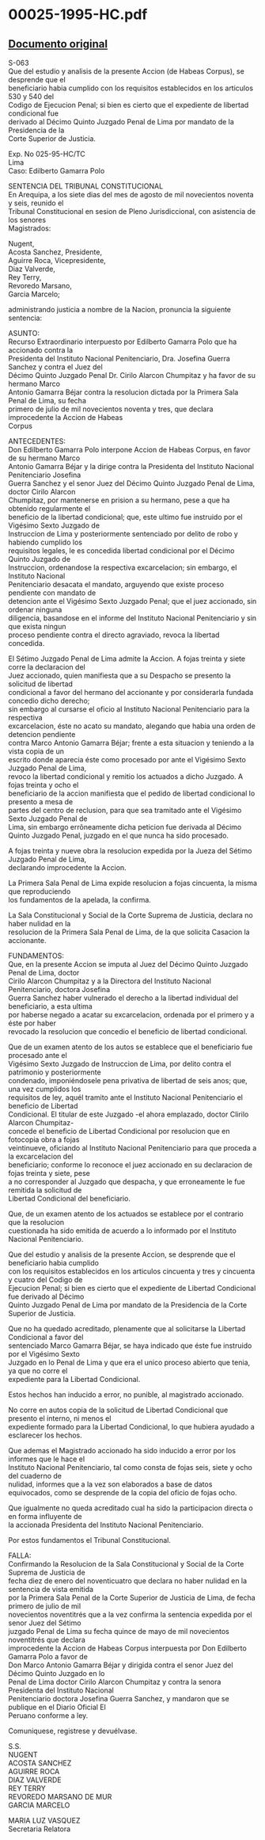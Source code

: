 
00025-1995-HC.pdf
=================
  
[Documento original](https://tc.gob.pe/jurisprudencia/1996/00025-1995-HC.pdf)  
---  
S-063  
Que del estudio y analisis de la presente Accion (de Habeas Corpus), se desprende que el  
beneficiario habia cumplido con los requisitos establecidos en los articulos 530 y 540 del  
Codigo de Ejecucion Penal; si bien es cierto que el expediente de libertad condicional fue  
derivado al Décimo Quinto Juzgado Penal de Lima por mandato de la Presidencia de la  
Corte Superior de Justicia.  

Exp. No 025-95-HC/TC  
Lima  
Caso: Edilberto Gamarra Polo  

SENTENCIA DEL TRIBUNAL CONSTITUCIONAL  
En Arequipa, a los siete dias del mes de agosto de mil novecientos noventa y seis, reunido el  
Tribunal Constitucional en sesion de Pleno Jurisdiccional, con asistencia de los senores  
Magistrados:  

Nugent,  
Acosta Sanchez,  Presidente,  
Aguirre Roca,  Vicepresidente,  
Diaz Valverde,  
Rey Terry,  
Revoredo Marsano,  
Garcia Marcelo;  

administrando justicia a nombre de la Nacion, pronuncia la siguiente sentencia:  

ASUNTO:  
Recurso Extraordinario interpuesto por Edilberto Gamarra Polo que ha accionado contra la  
Presidenta del Instituto Nacional Penitenciario, Dra. Josefina Guerra Sanchez y contra el Juez del  
Décimo Quinto Juzgado Penal Dr. Cirilo Alarcon Chumpitaz y ha favor de su hermano Marco  
Antonio Gamarra Béjar contra la resolucion dictada por la Primera Sala Penal de Lima, su fecha  
primero de julio de mil novecientos noventa y tres, que declara improcedente la Accion de Habeas  
Corpus  

ANTECEDENTES:  
Don Edilberto Gamarra Polo interpone Accion de Habeas Corpus, en favor de su hermano Marco  
Antonio Gamarra Béjar y la dirige contra la Presidenta del Instituto Nacional Penitenciario Josefina  
Guerra Sanchez y el senor Juez del Décimo Quinto Juzgado Penal de Lima, doctor Cirilo Alarcon  
Chumpitaz, por mantenerse en prision a su hermano, pese a que ha obtenido regularmente el  
beneficio de la libertad condicional; que, este ultimo fue instruido por el Vigésimo Sexto Juzgado de  
Instruccion de Lima y posteriormente sentenciado por delito de robo y habiendo cumplido los  
requisitos legales, le es concedida libertad condicional por el Décimo Quinto Juzgado de  
Instruccion, ordenandose la respectiva excarcelacion; sin embargo, el Instituto Nacional  
Penitenciario desacata el mandato, arguyendo que existe proceso pendiente con mandato de  
detencion ante el Vigésimo Sexto Juzgado Penal; que el juez accionado, sin ordenar ninguna  
diligencia, basandose en el informe del Instituto Nacional Penitenciario y sin que exista ningun  
proceso pendiente contra el directo agraviado, revoca la libertad concedida.  

El Sétimo Juzgado Penal de Lima admite la Accion. A fojas treinta y siete corre la declaracion del  
Juez accionado, quien manifiesta que a su Despacho se presento la solicitud de libertad  
condicional a favor del hermano del accionante y por considerarla fundada concedio dicho derecho;  
sin embargo al cursarse el oficio al Instituto Nacional Penitenciario para la respectiva  
excarcelacion, éste no acato su mandato, alegando que habia una orden de detencion pendiente  
contra Marco Antonio Gamarra Béjar; frente a esta situacion y teniendo a la vista copia de un  
escrito donde aparecia éste como procesado por ante el Vigésimo Sexto Juzgado Penal de Lima,  
revoco la libertad condicional y remitio los actuados a dicho Juzgado. A fojas treinta y ocho el  
beneficiario de la accion manifiesta que el pedido de libertad condicional lo presento a mesa de  
partes del centro de reclusion, para que sea tramitado ante el Vigésimo Sexto Juzgado Penal de  
Lima, sin embargo errôneamente dicha peticion fue derivada al Décimo Quinto Juzgado Penal,
juzgado en el que nunca ha sido procesado.  

A fojas treinta y nueve obra la resolucion expedida por la Jueza del Sétimo Juzgado Penal de Lima,  
declarando improcedente la Accion.  

La Primera Sala Penal de Lima expide resolucion a fojas cincuenta, la misma que reproduciendo  
los fundamentos de la apelada, la confirma.  

La Sala Constitucional y Social de la Corte Suprema de Justicia, declara no haber nulidad en la  
resolucion de la Primera Sala Penal de Lima, de la que solicita Casacion la accionante.  

FUNDAMENTOS:  
Que, en la presente Accion se imputa al Juez del Décimo Quinto Juzgado Penal de Lima, doctor  
Cirilo Alarcon Chumpitaz y a la Directora del Instituto Nacional Penitenciario, doctora Josefina  
Guerra Sanchez haber vulnerado el derecho a la libertad individual del beneficiario, a esta ultima  
por haberse negado a acatar su excarcelacion, ordenada por el primero y a éste por haber  
revocado la resolucion que concedio el beneficio de libertad condicional.  

Que de un examen atento de los autos se establece que el beneficiario fue procesado ante el  
Vigésimo Sexto Juzgado de Instruccion de Lima, por delito contra el patrimonio y posteriormente  
condenado, imponiéndosele pena privativa de libertad de seis anos; que, una vez cumplidos los  
requisitos de ley, aquél tramito ante el Instituto Nacional Penitenciario el beneficio de Libertad  
Condicional. El titular de este Juzgado -el ahora emplazado, doctor Clirilo Alarcon Chumpitaz-  
concede el beneficio de Libertad Condicional por resolucion que en fotocopia obra a fojas  
veintinueve, oficiando al Instituto Nacional Penitenciario para que proceda a la excarcelacion del  
beneficiario; conforme lo reconoce el juez accionado en su declaracion de fojas treinta y siete, pese  
a no corresponder al Juzgado que despacha, y que erroneamente le fue remitida la solicitud de  
Libertad Condicional del beneficiario.

Que, de un examen atento de los actuados se establece por el contrario que la resolucion  
cuestionada ha sido emitida de acuerdo a lo informado por el Instituto Nacional Penitenciario.  

Que del estudio y analisis de la presente Accion, se desprende que el beneficiario habia cumplido  
con los requisitos establecidos en los articulos cincuenta y tres y cincuenta y cuatro del Codigo de  
Ejecucion Penal; si bien es cierto que el expediente de Libertad Condicional fue derivado al Décimo  
Quinto Juzgado Penal de Lima por mandato de la Presidencia de la Corte Superior de Justicia.  

Que no ha quedado acreditado, plenamente que al solicitarse la Libertad Condicional a favor del  
sentenciado Marco Gamarra Béjar, se haya indicado que éste fue instruido por el Vigésimo Sexto  
Juzgado en lo Penal de Lima y que era el unico proceso abierto que tenia, ya que no corre el  
expediente para la Libertad Condicional.  

Estos hechos han inducido a error, no punible, al magistrado accionado.  

No corre en autos copia de la solicitud de Libertad Condicional que presento el interno, ni menos el  
expediente formado para la Libertad Condicional, lo que hubiera ayudado a esclarecer los hechos.  

Que ademas el Magistrado accionado ha sido inducido a error por los informes que le hace el  
Instituto Nacional Penitenciario, tal como consta de fojas seis, siete y ocho del cuaderno de  
nulidad, informes que a la vez son elaborados a base de datos equivocados, como se desprende 
de la copia del oficio de fojas ocho.  

Que igualmente no queda acreditado cual ha sido la participacion directa o en forma influyente de  
la accionada Presidenta del Instituto Nacional Penitenciario.  

Por estos fundamentos el Tribunal Constitucional.  

FALLA:  
Confirmando la Resolucion de la Sala Constitucional y Social de la Corte Suprema de Justicia de  
fecha diez de enero del noventicuatro que declara no haber nulidad en la sentencia de vista emitida  
por la Primera Sala Penal de la Corte Superior de Justicia de Lima, de fecha primero de julio de mil  
novecientos noventitrés que a la vez confirma la sentencia expedida por el senor Juez del Sétimo  
juzgado Penal de Lima su fecha quince de mayo de mil novecientos noventitrés que declara  
improcedente la Accion de Habeas Corpus interpuesta por Don Edilberto Gamarra Polo a favor de  
Don Marco Antonio Gamarra Béjar y dirigida contra el senor Juez del Décimo Quinto Juzgado en lo  
Penal de Lima doctor Cirilo Alarcon Chumpitaz y contra la senora Presidenta del Instituto Nacional  
Penitenciario doctora Josefina Guerra Sanchez, y mandaron que se publique en el Diario Oficial El  
Peruano conforme a ley.  

Comuniquese, registrese y devuélvase.  

S.S.  
NUGENT  
ACOSTA SANCHEZ  
AGUIRRE ROCA  
DIAZ VALVERDE  
REY TERRY  
REVOREDO MARSANO DE MUR  
GARCIA MARCELO  

MARIA LUZ VASQUEZ  
Secretaria Relatora